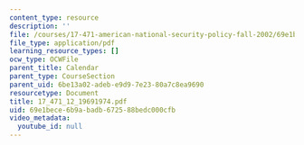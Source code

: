 ```yaml
---
content_type: resource
description: ''
file: /courses/17-471-american-national-security-policy-fall-2002/69e1bece6b9abadb672588bedc000cfb_17_471_12_19691974.pdf
file_type: application/pdf
learning_resource_types: []
ocw_type: OCWFile
parent_title: Calendar
parent_type: CourseSection
parent_uid: 6be13a02-adeb-e9d9-7e23-80a7c8ea9690
resourcetype: Document
title: 17_471_12_19691974.pdf
uid: 69e1bece-6b9a-badb-6725-88bedc000cfb
video_metadata:
  youtube_id: null
---
```

